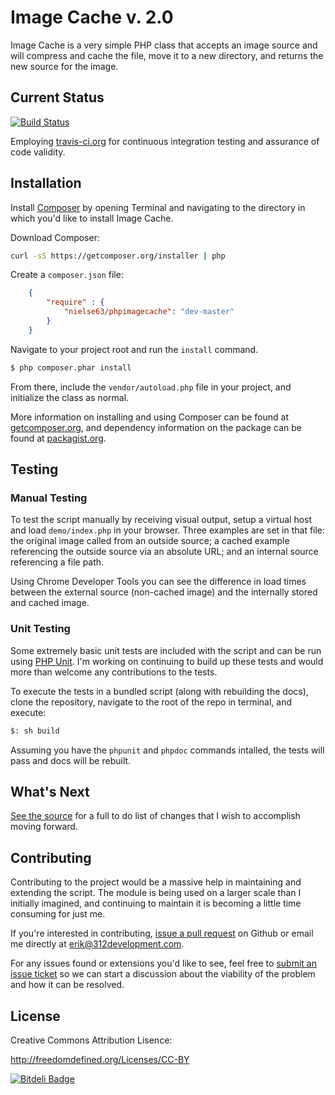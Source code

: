# Image Cache v. 2.0

Image Cache is a very simple PHP class that accepts an image source and will compress and cache the file, move it to a new directory, and returns the new source for the image.

## Current Status

[![Build Status](https://travis-ci.org/nielse63/php-image-cache.png?branch=master)](https://travis-ci.org/nielse63/php-image-cache)

Employing <a href="http://travis-ci.org" taret="_blank">travis-ci.org</a> for continuous integration testing and assurance of code validity.

## Installation

Install <a href="http://getcomposer.org" target="_blank">Composer</a> by opening Terminal and navigating to the directory in which you'd like to install Image Cache.

Download Composer:

```bash
curl -sS https://getcomposer.org/installer | php
```

Create a `composer.json` file:

```json
	{
		"require" : {
			"nielse63/phpimagecache": "dev-master"
		}
	}
```

Navigate to your project root and run the `install` command.

```bash
$ php composer.phar install
```

From there, include the `vendor/autoload.php` file in your project, and initialize the class as normal.

More information on installing and using Composer can be found at <a href="http://getcomposer.org" target="_blank">getcomposer.org</a>, and dependency information on the package can be found at <a href="https://packagist.org/packages/nielse63/phpimagecache" target="_blank">packagist.org</a>.

## Testing

### Manual Testing

To test the script manually by receiving visual output, setup a virtual host and load `demo/index.php` in your browser.  Three examples are set in that file: the original image called from an outside source; a cached example referencing the outside source via an absolute URL; and an internal source referencing a file path.

Using Chrome Developer Tools you can see the difference in load times between the external source (non-cached image) and the internally stored and cached image.

### Unit Testing

Some extremely basic unit tests are included with the script and can be run using <a href="http://phpunit.de/" target="_blank">PHP Unit</a>.  I'm working on continuing to build up these tests and would more than welcome any contributions to the tests.

To execute the tests in a bundled script (along with rebuilding the docs), clone the repository, navigate to the root of the repo in terminal, and execute:

```bash
$: sh build
```

Assuming you have the `phpunit` and `phpdoc` commands intalled, the tests will pass and docs will be rebuilt.

## What's Next

<a href="https://github.com/nielse63/php-image-cache/blob/master/src/ImageCache/ImageCache.php">See the source</a> for a full to do list of changes that I wish to accomplish moving forward.

## Contributing

Contributing to the project would be a massive help in maintaining and extending the script. The module is being used on a larger scale than I initially imagined, and continuing to maintain it is becoming a little time consuming for just me.

If you're interested in contributing, <a href="https://github.com/nielse63/php-image-cache/pulls" taret="_blank">issue a pull request</a> on Github or email me directly at <a href="mailto:erik@312development.com">erik@312development.com</a>.

For any issues found or extensions you'd like to see, feel free to <a href="https://github.com/nielse63/php-image-cache/issues" taret="_blank">submit an issue ticket</a> so we can start a discussion about the viability of the problem and how it can be resolved.

## License

Creative Commons Attribution Lisence:

<a href="http://freedomdefined.org/Licenses/CC-BY">http://freedomdefined.org/Licenses/CC-BY</a>

[![Bitdeli Badge](https://d2weczhvl823v0.cloudfront.net/nielse63/php-image-cache/trend.png)](https://bitdeli.com/free "Bitdeli Badge")

